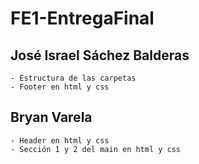 # FE1-EntregaFinal

## José Israel Sáchez Balderas
    - Estructura de las carpetas
    - Footer en html y css
## Bryan Varela
    - Header en html y css
    - Sección 1 y 2 del main en html y css
